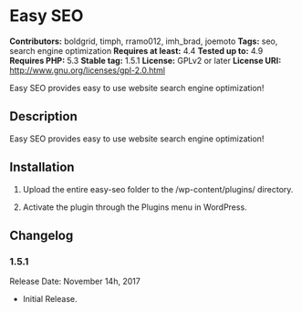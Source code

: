 # Easy SEO #
**Contributors:** boldgrid, timph, rramo012, imh_brad, joemoto
**Tags:** seo, search engine optimization
**Requires at least:** 4.4
**Tested up to:** 4.9
**Requires PHP:** 5.3
**Stable tag:** 1.5.1
**License:** GPLv2 or later
**License URI:** http://www.gnu.org/licenses/gpl-2.0.html

Easy SEO provides easy to use website search engine optimization!

## Description ##

Easy SEO provides easy to use website search engine optimization!

## Installation ##

1. Upload the entire easy-seo folder to the /wp-content/plugins/ directory.

2. Activate the plugin through the Plugins menu in WordPress.

## Changelog ##

### 1.5.1 ###

Release Date: November 14h, 2017

* Initial Release.
